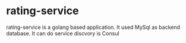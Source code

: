 # rating-service
rating-service is a golang based application. It used MySql as backend database. It can do service discvory is Consul
